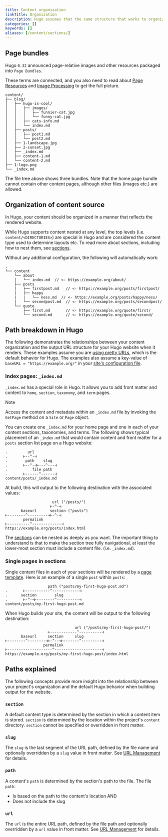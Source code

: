 ```yaml
---
title: Content organization
linkTitle: Organization
description: Hugo assumes that the same structure that works to organize your source content is used to organize the rendered site.
categories: []
keywords: []
aliases: [/content/sections/]
---
```


## Page bundles

Hugo `0.32` announced page-relative images and other resources packaged into `Page Bundles`.

These terms are connected, and you also need to read about [Page Resources](/content-management/page-resources) and [Image Processing](/content-management/image-processing) to get the full picture.

```tree
content/
├── blog/
│   ├── hugo-is-cool/
│   │   ├── images/
│   │   │   ├── funnier-cat.jpg
│   │   │   └── funny-cat.jpg
│   │   ├── cats-info.md
│   │   └── index.md
│   ├── posts/
│   │   ├── post1.md
│   │   └── post2.md
│   ├── 1-landscape.jpg
│   ├── 2-sunset.jpg
│   ├── _index.md
│   ├── content-1.md
│   └── content-2.md
├── 1-logo.png
└── _index.md
```

The file tree above shows three bundles. Note that the home page bundle cannot contain other content pages, although other files (images etc.) are allowed.

## Organization of content source

In Hugo, your content should be organized in a manner that reflects the rendered website.

While Hugo supports content nested at any level, the top levels (i.e. `content/<DIRECTORIES>`) are special in Hugo and are considered the content type used to determine layouts etc. To read more about sections, including how to nest them, see [sections][].

Without any additional configuration, the following will automatically work:

```tree
.
└── content
    └── about
    |   └── index.md  // <- https://example.org/about/
    ├── posts
    |   ├── firstpost.md   // <- https://example.org/posts/firstpost/
    |   ├── happy
    |   |   └── ness.md  // <- https://example.org/posts/happy/ness/
    |   └── secondpost.md  // <- https://example.org/posts/secondpost/
    └── quote
        ├── first.md       // <- https://example.org/quote/first/
        └── second.md      // <- https://example.org/quote/second/
```

## Path breakdown in Hugo

The following demonstrates the relationships between your content organization and the output URL structure for your Hugo website when it renders. These examples assume you are [using pretty URLs][pretty], which is the default behavior for Hugo. The examples also assume a key-value of `baseURL = "https://example.org/"` in your [site's configuration file][config].

### Index pages: `_index.md`

`_index.md` has a special role in Hugo. It allows you to add front matter and content to `home`, `section`, `taxonomy`, and `term` pages.

> [!note]
> Access the content and metadata within an `_index.md` file by invoking the `GetPage` method on a `Site` or `Page` object.

You can create one `_index.md` for your home page and one in each of your content sections, taxonomies, and terms. The following shows typical placement of an `_index.md` that would contain content and front matter for a `posts` section list page on a Hugo website:

```text
.         url
.       ⊢--^-⊣
.        path    slug
.       ⊢--^-⊣⊢---^---⊣
.           file path
.       ⊢------^------⊣
content/posts/_index.md
```

At build, this will output to the following destination with the associated values:

```text
                     url ("/posts/")
                    ⊢-^-⊣
       baseurl      section ("posts")
⊢--------^---------⊣⊢-^-⊣
        permalink
⊢----------^-------------⊣
https://example.org/posts/index.html
```

The [sections][] can be nested as deeply as you want. The important thing to understand is that to make the section tree fully navigational, at least the lower-most section must include a content file. (i.e. `_index.md`).

### Single pages in sections

Single content files in each of your sections will be rendered by a [page template][]. Here is an example of a single `post` within `posts`:

```text
                   path ("posts/my-first-hugo-post.md")
.       ⊢-----------^------------⊣
.      section        slug
.       ⊢-^-⊣⊢--------^----------⊣
content/posts/my-first-hugo-post.md
```

When Hugo builds your site, the content will be output to the following destination:

```text
                               url ("/posts/my-first-hugo-post/")
                   ⊢------------^----------⊣
       baseurl     section     slug
⊢--------^--------⊣⊢-^--⊣⊢-------^---------⊣
                 permalink
⊢--------------------^---------------------⊣
https://example.org/posts/my-first-hugo-post/index.html
```

## Paths explained

The following concepts provide more insight into the relationship between your project's organization and the default Hugo behavior when building output for the website.

### `section`

A default content type is determined by the section in which a content item is stored. `section` is determined by the location within the project's `content` directory. `section` cannot be specified or overridden in front matter.

### `slug`

The `slug` is the last segment of the URL path, defined by the file name and optionally overridden by a `slug` value in front matter. See [URL Management][slug] for details.

### `path`

A content's `path` is determined by the section's path to the file. The file `path`:

- Is based on the path to the content's location AND
- Does not include the slug

### `url`

The `url` is the entire URL path, defined by the file path and optionally overridden by a `url` value in front matter. See [URL Management][url] for details.

[config]: /docs/reference/configuration/
[page template]: /docs/concepts/template-types/#page
[pretty]: /docs/concepts/url-management/#appearance
[sections]: /content-management/sections/
[slug]: /docs/concepts/url-management/#slug
[url]: /docs/concepts/url-management/#url
